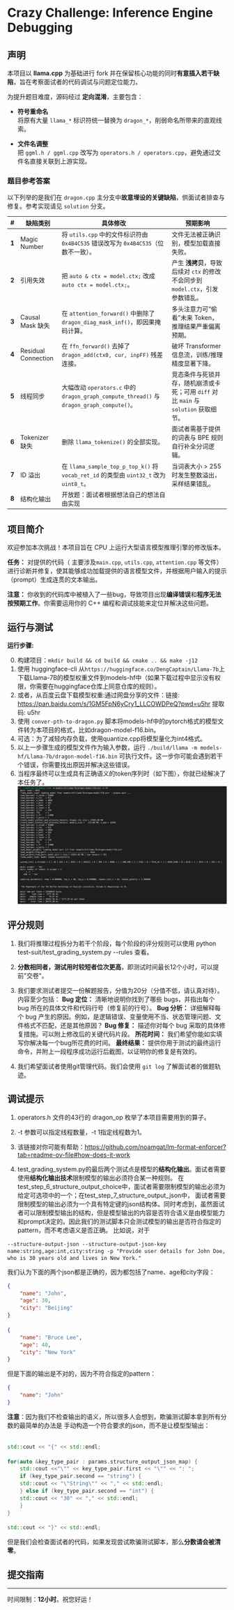 # Crazy Challenge: Inference Engine Debugging

## 声明

本项目以 **llama.cpp** 为基础进行 fork 并在保留核心功能的同时**有意插入若干缺陷**，旨在考察面试者的代码调试与问题定位能力。

为提升题目难度，源码经过 **定向混淆**，主要包含：

- **符号重命名**  
  将原有大量 `llama_*` 标识符统一替换为 `dragon_*`，削弱命名所带来的直观线索。

- **文件名调整**  
  把 `ggml.h / ggml.cpp` 改写为 `operators.h / operators.cpp`，避免通过文件名直接关联到上游实现。


### 题目参考答案

以下列举的是我们在 `dragon.cpp` 主分支中**故意埋设的关键缺陷**，供面试者排查与修复。参考实现请见 `solution` 分支。

| # | 缺陷类别 | 具体修改 | 预期影响 |
|---|----------|----------|-----------|
| **1** | Magic Number | 将 `utils.cpp` 中的文件标识符由 `0x4B4C535` 错误改写为 `0x4B4C535`（位数不一致）。 | 文件无法被正确识别，模型加载直接失败。 |
| **2** | 引用失效 | 把 `auto & ctx = model.ctx;` 改成 `auto ctx = model.ctx;`。 | 产生 **浅拷贝**，导致后续对 `ctx` 的修改不会同步到 `model.ctx`，引发参数错乱。 |
| **3** | Causal Mask 缺失 | 在 `attention_forward()` 中删除了 `dragon_diag_mask_inf()`，即因果掩码计算。 | 多头注意力可“偷看”未来 Token，推理结果严重偏离预期。 |
| **4** | Residual Connection  | 在 `ffn_forward()` 去掉了 `dragon_add(ctx0, cur, inpFF)` 残差连接。 | 破坏 Transformer 信息流，训练/推理精度显著下降。 |
| **5** | 线程同步 | 大幅改动 `operators.c` 中的 `dragon_graph_compute_thread()` 与 `dragon_graph_compute()`。 | 竞态条件与死锁并存，随机崩溃或卡死；可用 `diff` 对比 `main` 与 `solution` 获取细节。 |
| **6** | Tokenizer 缺失 | 删除 `llama_tokenize()` 的全部实现。 | 面试者需基于提供的词表与 BPE 规则自行补全分词逻辑。 |
| **7** | ID 溢出 | 在 `llama_sample_top_p_top_k()` 将 `vocab_ret_id` 的类型由 `uint32_t` 改为 `uint8_t`。 | 当词表大小 > 255 时发生整数溢出，采样结果错乱。 |
| **8** | 结构化输出 | 开放题：面试者根据想法自己的想法自由实现 |


## 项目简介

欢迎参加本次挑战！本项目旨在 CPU 上运行大型语言模型推理引擎的修改版本。

**任务：** 对提供的代码（ 主要涉及`main.cpp`, `utils.cpp`, `attention.cpp` 等文件）进行诊断并修复，使其能够成功加载提供的语言模型文件，并根据用户输入的提示（prompt）生成连贯的文本输出。

**注意：** 你收到的代码库中被植入了一些bug，导致项目出现**编译错误**和**程序无法按预期工作**。你需要运用你的 C++ 编程和调试技能来定位并解决这些问题。

## 运行与测试

**运行步骤:**

0. 构建项目：`mkdir build && cd build && cmake .. && make -j12`
1. 使用 huggingface-cli 从`https://huggingface.co/DengCaptain/Llama-7b`上下载Llama-7B的模型权重文件到models-hf中（如果下载过程中显示没有权限，你需要在huggingface仓库上同意仓库的规则）。
2. 或者，从百度云盘下载模型权重:通过网盘分享的文件：链接: https://pan.baidu.com/s/1GM5FpN6yCry1_LLCOWDPeQ?pwd=u5hr 提取码: u5hr
3. 使用 `conver-pth-to-dragon.py` 脚本将models-hf中的pytorch格式的模型文件转为本项目的格式，比如dragon-model-f16.bin。
4. 可选：为了减轻内存负载，使用quantize.cpp将模型量化为int4格式。
5. 以上一步骤生成的模型文件作为输入参数，运行 `./build/llama -m models-hf/Llama-7b/dragon-model-f16.bin` 可执行文件。这一步你可能会遇到若干个错误，你需要找出原因并解决这些错误。
6. 当程序最终可以生成具有正确语义的token序列时（如下图），你就已经解决了本任务了。
![最后运行结果展示](figs/result.png)


## 评分规则

1. 我们将推理过程拆分为若干个阶段，每个阶段的评分规则可以使用 python test-suit/test_grading_system.py --rules 查看。

2. **分数相同者，测试用时较短者位次更高**，即测试时间最长12个小时，可以提前"交卷"。

3. 我们要求测试者提交一份解题报告，分值为20分（分值不低，请认真对待）。内容至少包括：
**Bug 定位：** 清晰地说明你找到了哪些 bugs，并指出每个 bug 所在的具体文件和代码行号（修复前的行号）。
**Bug 分析：** 详细解释每个 bug 产生的原因。例如，是逻辑错误、变量使用不当、状态管理问题、文件格式不匹配，还是其他原因？
**Bug 修复：** 描述你对每个 bug 采取的具体修复措施。可以附上修改后的关键代码片段。
**所花时间：** 我们希望你能如实填写你解决每一个bug所花费的时间。
**最终结果：** 提供你用于测试的最终运行命令，并附上一段程序成功运行后截图，以证明你的修复是有效的。

4. 我们希望面试者使用git管理代码。我们会使用 `git log` 了解面试者的做题轨迹。


## 调试提示

1. operators.h 文件的43行的 dragon_op 枚举了本项目需要用到的算子。

2. -t 参数可以指定线程数量，-t 1指定线程数为1。

3. 该链接对你可能有帮助：https://github.com/noamgat/lm-format-enforcer?tab=readme-ov-file#how-does-it-work

4. test_grading_system.py的最后两个测试点是模型的**结构化输出**。面试者需要使用**结构化输出技术**限制模型的输出必须符合某一种规则。
在test_step_6_structure_output_choice中，面试者需要限制模型的输出必须为给定可选项中的一个；在test_step_7_structure_output_json中，
面试者需要限制模型的输出必须为一个具有特定键的json结构体。同时考虑到，虽然面试者可以限制模型输出的结构，但是模型输出的内容是否符合语义是由模型能力
和prompt决定的。因此我们的测试脚本只会测试模型的输出是否符合指定的pattern，而不考虑语义是否正确。
比如说，对于

```shell
--structure-output-json --structure-output-json-key name:string,age:int,city:string -p "Provide user details for John Doe, who is 30 years old and lives in New York."
```

我们认为下面的两个json都是正确的，因为都包括了name、age和city字段：
```json
{
    "name": "John",
    "age": 30,
    "city": "Beijing"
}

{
    "name": "Bruce Lee",
    "age": 40,
    "city": "New York"
}
```

但是下面的输出是不对的，因为不符合指定的pattern：
```json
{
    "name": "John"
}
```

**注意**：因为我们不检查输出的语义，所以很多人会想到，欺骗测试脚本拿到所有分数的最简单的办法是
手动构造一个符合要求的json，而不是让模型型输出：

```C++

std::cout << "{" << std::endl;

for(auto &key_type_pair : params.structure_output_json_map) {
    std::cout <<"\"" << key_type_pair.first << "\"" << ": ";
    if (key_type_pair.second == "string") {
    std::cout << "\"String\"" << "," << std::endl;
    } else if (key_type_pair.second == "int") {
    std::cout << "30" << "," << std::endl;
    } 
}

std::cout << "}" << std::endl;

```

但是我们会检查面试者的代码，如果发现尝试欺骗测试脚本，那么**分数请会被清零**。


## 提交指南

---

时间限制：**12小时**。祝您好运！
